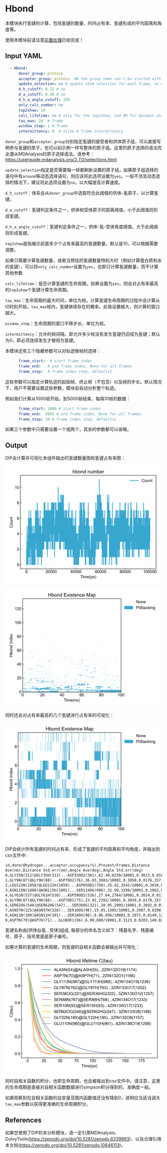# Hbond

本模块执行氢键的计算，包括氢键的数量、时间占有率、氢键形成的平均距离和角度等。

使用本模块前请注意[前置处理](https://duivyprocedures-docs.readthedocs.io/en/latest/Framework.html#id7)已经完成！

## Input YAML

```yaml
  - Hbond:
      donor_group: protein
      acceptor_group: protein  ## the group name can't be started with number
      update_selection: no # update atom selection for each frame, no will be fast
      d_h_cutoff: 0.12 # nm
      d_a_cutoff: 0.30 # nm
      d_h_a_angle_cutoff: 150
      only_calc_number: no
      top2show: 10
      calc_lifetime: no # only for the top2show, and NO for dynamic atom selection
      tau_max: 20  # frame
      window_step: 1 # frame
      intermittency: 0  # allow 0 frame intermittency
```

`donor_group`和`acceptor_group`分别指定氢键的接受者和供体原子组，可以直接写明参与氢键的原子，也可以如示例一样写整体的原子组。这里的原子选择的语法完全遵从MDAnalysis的原子选择语法。请参考：https://userguide.mdanalysis.org/2.7.0/selections.html

`update_selection`指定是否需要每一帧都刷新设置的原子组，如果原子组选择的语句中有`around`等动态选择语句，则应该将此选项设置为`yes`。一般不涉及动态选择的情况下，建议将此选项设置为`no`，以大幅提高计算速度。

`d_h_cutoff`：体系会从`donor_group`中选取符合此阈值的供体-氢原子，以计算氢键。

`d_a_cutoff`：氢键判定条件之一，供体和受体原子的距离阈值，小于此阈值则形成氢键。

`d_h_a_angle_cutoff`：氢键判定条件之一，供体-氢-受体角度阈值，大于此阈值则形成氢键。

`top2show`是指展示前面多少个占有率最高的氢键数量，默认是10，可以根据需要调整。

如果只需要计算氢键数量，或者当预估的氢键数量特别大时（例如计算蛋白质和水的氢键），可以将`only_calc_number`设置为`yes`，也即只计算氢键数量，而不计算其他参数

`calc_lifetime`：是否计算氢键的生命周期。如果设置为`yes`，则会对占有率最高的`top2show`个氢键计算生命周期。

`tau_max`：生命周期的最大时间，单位为帧。计算氢键生命周期的过程中会计算从t0时刻开始，`tau_max`帧内，氢键继续存在的概率。此值设置越大，则计算的窗口越大。

`window_step`：生命周期的窗口平移步长，单位为帧。

`intermittency`：允许的帧间隔，即允许多少帧没有发生氢键仍旧视为氢键；默认为0，即必须连续发生才被视为氢键。

本模块还有三个隐藏参数可以对轨迹做帧的选择：

```yaml
      frame_start:  # start frame index
      frame_end:   # end frame index, None for all frames
      frame_step:  # frame index step, default=1
```

这些参数可以指定计算轨迹的起始帧、终止帧（不包含）以及帧的步长。默认情况下，用户不需要设置这些参数，模块会自动分析整个轨迹。

例如我们计算从1000帧开始，到5000帧结束，每隔10帧的数据：

```yaml
      frame_start: 1000 # start frame index
      frame_end:  5001 # end frame index, None for all frames
      frame_step: 10 # frame index step, default=1
```

如果三个参数中只需要设置一个或两个，其余的参数都可以省略。

## Output

DIP会计算并可视化本组件输出的氢键数量图和氢键占有率图：

![hbond_number](static/hbond_hbnum.png)

![hbond_map](static/hbond_hbmap.png)

同时还会对占有率最高的几个氢键进行占有率的可视化：

![hbond_top](static/hbond_hbmap_top10.png)

DIP会统计所有氢键的时间占有率、形成了氢键的平均距离和平均角度，并输出到csv文件中:

```csv
id,donor@hydrogen...acceptor,occupancy(%),Present/Frames,Distance Ave(nm),Distance Std.err(nm),Angle Ave(deg),Angle Std.err(deg)
0,GLY35N(312)@GLY35H(313)...ASP33OD2(301),62.49,6250/10001,0.3013,0.0162,147.63,12.51 
1,GLY9N(87)@GLY9H(88)...ASP7OD2(76),36.83,3683/10001,0.3050,0.0176,157.13,11.11 
2,LEU122N(1058)@LEU122H(1059)...ASP85OD1(750),35.42,3542/10001,0.3039,0.0177,154.75,12.04 
3,ASN115N(1000)@ASN115H(1001)...SER114OG(996),31.99,3199/10001,0.2863,0.0147,130.56,6.46  
4,GLY61N(537)@GLY61H(538)...ASP59OD2(526),27.64,2764/10001,0.3024,0.0170,144.69,13.23 
5,GLY9N(87)@GLY9H(88)...ASP7OD1(75),23.92,2392/10001,0.3039,0.0178,157.33,11.05 
6,SER62OG(546)@SER62HG(547)...SER36OG(321),20.95,2095/10001,0.2692,0.0153,163.43,9.16  
7,ASN37N(325)@ASN37H(326)...SER10OG(96),15.05,1505/10001,0.2987,0.0200,157.07,12.61 
8,ASN11N(100)@ASN11H(101)...SER10OG(96),8.96,896/10001,0.2871,0.0149,129.49,6.58  
9,ASP7N(70)@ASP7H(71)...GLU6OE1(66),6.90,690/10001,0.3123,0.0203,148.82,13.48 
```

氢键名称由[供体@氢...受体]组成, 每部分的命名含义如下：残基名字、残基编号、原子、括号里面是原子编号。

如果计算的氢键的生命周期，则氢键的自相关函数会被输出并可视化：

![hbond_lifetime](static/hbond_top10_lifetime.png)

同时自相关函数的积分，也即生命周期，也会被输出到csv文件中。请注意，这里的生命周期是直接对自相关函数数据进行simpson积分得到的，准确度一般。

如果观察到在自相关函数的自变量范围内函数值还没有降到0，说明应当适当调大`tau_max`参数以获得更准确的生命周期积分。

## References

如果您使用了DIP的本分析模块，请一定引用MDAnalysis、DuIvyTools(https://zenodo.org/doi/10.5281/zenodo.6339993)，以及合理引用本文档(https://zenodo.org/doi/10.5281/zenodo.10646113)。